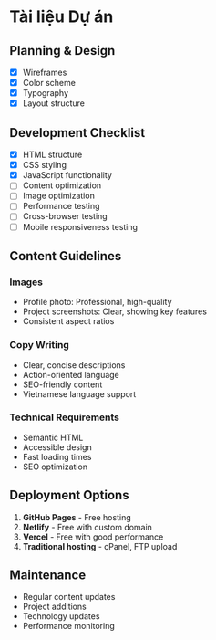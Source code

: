 # Tài liệu Dự án

## Planning & Design

- [x] Wireframes
- [x] Color scheme
- [x] Typography
- [x] Layout structure

## Development Checklist

- [x] HTML structure
- [x] CSS styling
- [x] JavaScript functionality
- [ ] Content optimization
- [ ] Image optimization
- [ ] Performance testing
- [ ] Cross-browser testing
- [ ] Mobile responsiveness testing

## Content Guidelines

### Images

- Profile photo: Professional, high-quality
- Project screenshots: Clear, showing key features
- Consistent aspect ratios

### Copy Writing

- Clear, concise descriptions
- Action-oriented language
- SEO-friendly content
- Vietnamese language support

### Technical Requirements

- Semantic HTML
- Accessible design
- Fast loading times
- SEO optimization

## Deployment Options

1. **GitHub Pages** - Free hosting
2. **Netlify** - Free with custom domain
3. **Vercel** - Free with good performance
4. **Traditional hosting** - cPanel, FTP upload

## Maintenance

- Regular content updates
- Project additions
- Technology updates
- Performance monitoring
